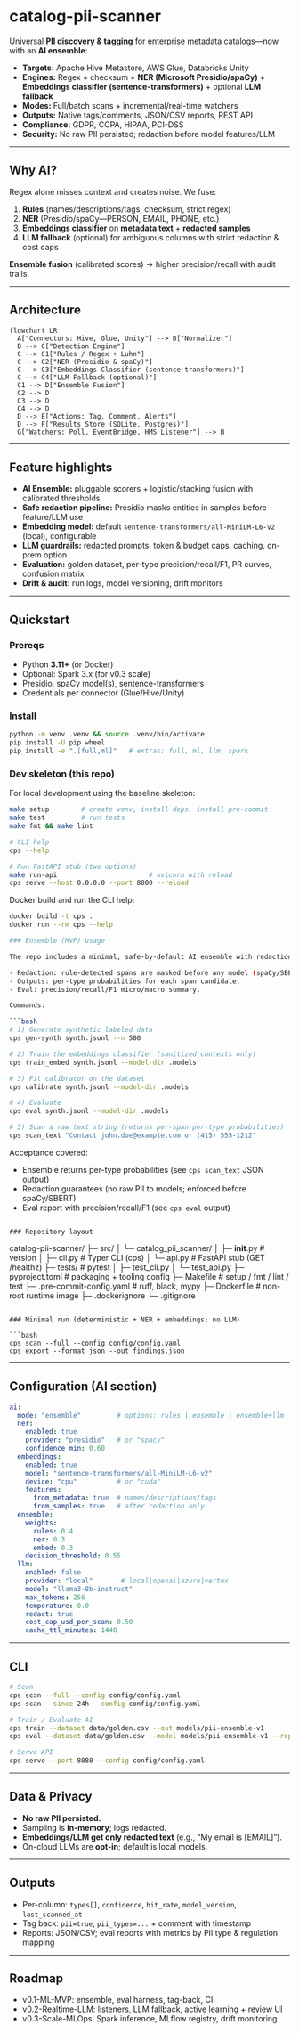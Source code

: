 
# catalog-pii-scanner

Universal **PII discovery & tagging** for enterprise metadata catalogs—now with an **AI ensemble**:
- **Targets:** Apache Hive Metastore, AWS Glue, Databricks Unity
- **Engines:** Regex + checksum + **NER (Microsoft Presidio/spaCy)** + **Embeddings classifier (sentence-transformers)** + optional **LLM fallback**
- **Modes:** Full/batch scans + incremental/real-time watchers
- **Outputs:** Native tags/comments, JSON/CSV reports, REST API
- **Compliance:** GDPR, CCPA, HIPAA, PCI-DSS
- **Security:** No raw PII persisted; redaction before model features/LLM

---

## Why AI?
Regex alone misses context and creates noise. We fuse:
1) **Rules** (names/descriptions/tags, checksum, strict regex)  
2) **NER** (Presidio/spaCy—PERSON, EMAIL, PHONE, etc.)  
3) **Embeddings classifier** on **metadata text** + **redacted samples**  
4) **LLM fallback** (optional) for ambiguous columns with strict redaction & cost caps

**Ensemble fusion** (calibrated scores) → higher precision/recall with audit trails.

---

## Architecture

```mermaid
flowchart LR
  A["Connectors: Hive, Glue, Unity"] --> B["Normalizer"]
  B --> C["Detection Engine"]
  C --> C1["Rules / Regex + Luhn"]
  C --> C2["NER (Presidio & spaCy)"]
  C --> C3["Embeddings Classifier (sentence-transformers)"]
  C --> C4["LLM Fallback (optional)"]
  C1 --> D["Ensemble Fusion"]
  C2 --> D
  C3 --> D
  C4 --> D
  D --> E["Actions: Tag, Comment, Alerts"]
  D --> F["Results Store (SQLite, Postgres)"]
  G["Watchers: Poll, EventBridge, HMS Listener"] --> B

````

---

## Feature highlights

* **AI Ensemble:** pluggable scorers + logistic/stacking fusion with calibrated thresholds
* **Safe redaction pipeline:** Presidio masks entities in samples before feature/LLM use
* **Embedding model:** default `sentence-transformers/all-MiniLM-L6-v2` (local), configurable
* **LLM guardrails:** redacted prompts, token & budget caps, caching, on-prem option
* **Evaluation:** golden dataset, per-type precision/recall/F1, PR curves, confusion matrix
* **Drift & audit:** run logs, model versioning, drift monitors

---

## Quickstart

### Prereqs

* Python **3.11+** (or Docker)
* Optional: Spark 3.x (for v0.3 scale)
* Presidio, spaCy model(s), sentence-transformers
* Credentials per connector (Glue/Hive/Unity)

### Install

```bash
python -m venv .venv && source .venv/bin/activate
pip install -U pip wheel
pip install -e ".[full,ml]"   # extras: full, ml, llm, spark
```

### Dev skeleton (this repo)

For local development using the baseline skeleton:

```bash
make setup        # create venv, install deps, install pre-commit
make test         # run tests
make fmt && make lint

# CLI help
cps --help

# Run FastAPI stub (two options)
make run-api                       # uvicorn with reload
cps serve --host 0.0.0.0 --port 8000 --reload
```

Docker build and run the CLI help:

```bash
docker build -t cps .
docker run --rm cps --help

### Ensemble (MVP) usage

The repo includes a minimal, safe-by-default AI ensemble with redaction guarantees:

- Redaction: rule-detected spans are masked before any model (spaCy/SBERT).
- Outputs: per-type probabilities for each span candidate.
- Eval: precision/recall/F1 micro/macro summary.

Commands:

```bash
# 1) Generate synthetic labeled data
cps gen-synth synth.jsonl --n 500

# 2) Train the embeddings classifier (sanitized contexts only)
cps train_embed synth.jsonl --model-dir .models

# 3) Fit calibrator on the dataset
cps calibrate synth.jsonl --model-dir .models

# 4) Evaluate
cps eval synth.jsonl --model-dir .models

# 5) Scan a raw text string (returns per-span per-type probabilities)
cps scan_text "Contact john.doe@example.com or (415) 555-1212"
```

Acceptance covered:
- Ensemble returns per-type probabilities (see `cps scan_text` JSON output)
- Redaction guarantees (no raw PII to models; enforced before spaCy/SBERT)
- Eval report with precision/recall/F1 (see `cps eval` output)
```

### Repository layout

```
catalog-pii-scanner/
├─ src/
│  └─ catalog_pii_scanner/
│     ├─ __init__.py           # version
│     ├─ cli.py                # Typer CLI (cps)
│     └─ api.py                # FastAPI stub (GET /healthz)
├─ tests/                      # pytest
│  ├─ test_cli.py
│  └─ test_api.py
├─ pyproject.toml              # packaging + tooling config
├─ Makefile                    # setup / fmt / lint / test
├─ .pre-commit-config.yaml     # ruff, black, mypy
├─ Dockerfile                  # non-root runtime image
├─ .dockerignore
└─ .gitignore
```

### Minimal run (deterministic + NER + embeddings; no LLM)

```bash
cps scan --full --config config/config.yaml
cps export --format json --out findings.json
```

---

## Configuration (AI section)

```yaml
ai:
  mode: "ensemble"         # options: rules | ensemble | ensemble+llm
  ner:
    enabled: true
    provider: "presidio"   # or "spacy"
    confidence_min: 0.60
  embeddings:
    enabled: true
    model: "sentence-transformers/all-MiniLM-L6-v2"
    device: "cpu"          # or "cuda"
    features:
      from_metadata: true  # names/descriptions/tags
      from_samples: true   # after redaction only
  ensemble:
    weights:
      rules: 0.4
      ner: 0.3
      embed: 0.3
    decision_threshold: 0.55
  llm:
    enabled: false
    provider: "local"       # local|openai|azure|vertex
    model: "llama3-8b-instruct"
    max_tokens: 256
    temperature: 0.0
    redact: true
    cost_cap_usd_per_scan: 0.50
    cache_ttl_minutes: 1440
```

---

## CLI

```bash
# Scan
cps scan --full --config config/config.yaml
cps scan --since 24h --config config/config.yaml

# Train / Evaluate AI
cps train --dataset data/golden.csv --out models/pii-ensemble-v1
cps eval --dataset data/golden.csv --model models/pii-ensemble-v1 --report reports/eval.json

# Serve API
cps serve --port 8080 --config config/config.yaml
```

---

## Data & Privacy

* **No raw PII persisted.**
* Sampling is **in-memory**; logs redacted.
* **Embeddings/LLM get only redacted text** (e.g., “My email is \[EMAIL]”).
* On-cloud LLMs are **opt-in**; default is local models.

---

## Outputs

* Per-column: `types[]`, `confidence`, `hit_rate`, `model_version`, `last_scanned_at`
* Tag back: `pii=true`, `pii_types=...` + comment with timestamp
* Reports: JSON/CSV; eval reports with metrics by PII type & regulation mapping

---

## Roadmap

* v0.1-ML-MVP: ensemble, eval harness, tag-back, CI
* v0.2-Realtime-LLM: listeners, LLM fallback, active learning + review UI
* v0.3-Scale-MLOps: Spark inference, MLflow registry, drift monitoring
